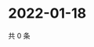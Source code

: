# 2022-01-18

共 0 条

<!-- BEGIN WEIBO -->
<!-- 最后更新时间 Tue Jan 18 2022 04:00:37 GMT+0800 (China Standard Time) -->

<!-- END WEIBO -->
